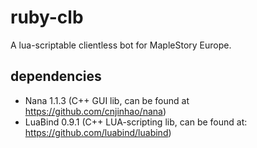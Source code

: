# ruby-clb
A lua-scriptable clientless bot for MapleStory Europe.

## dependencies
* Nana 1.1.3 (C++ GUI lib, can be found at https://github.com/cnjinhao/nana)
* LuaBind 0.9.1 (C++ LUA-scripting lib, can be found at: https://github.com/luabind/luabind)
